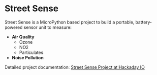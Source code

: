 # Street Sense

Street Sense is a MicroPython based project to build a portable, battery-powered sensor unit to measure: 

* **Air Quality**
  * Ozone
  * NO2 
  * Particulates 
* **Noise Pollution**

Detailed project documentation:
[Street Sense Project at Hackaday IO](https://hackaday.io/project/162059-street-sense)